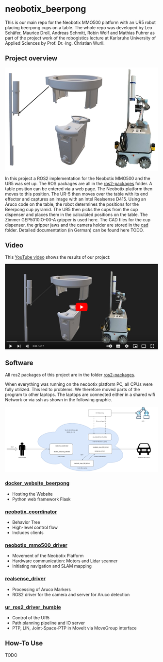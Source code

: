 # neobotix_beerpong
This is our main repo for the Neobotix MMO500 platform with an UR5 robot placing beerpong cups on a table. The whole repo was developed by Leo Schäfer, Maurice Droll, Andreas Schmitt, Robin Wolf and Mathias Fuhrer as part of the project work of the robogistics lecture at Karlsruhe University of Applied Sciences by Prof. Dr.-Ing. Christian Wurll.

## Project overview
![beerpong_neobotix](images/beerpong_neobotix.png)

In this project a ROS2 implementation for the Neobotix MMO500 and the UR5 was set up. The ROS packages are all in the [ros2-packages](https://github.com/mathias31415/neobotix_beerpong/tree/main/ros2-packages) folder. A table position can be entered via a web page. The Neobotix platform then moves to this position. The UR-5 then moves over the table with its end effector and captures an image with an Intel Realsense D415. Using an Aruco code on the table, the robot determines the positions for the Beerpong cup pyramid. The UR5 then picks the cups from the cup dispenser and places them in the calculated positions on the table. The Zimmer GEP5010IO-00-A gripper is used here. The CAD files for the cup dispenser, the gripper jaws and the camera holder are stored in the [cad](https://github.com/mathias31415/neobotix_beerpong/tree/main/cad) folder. Detailed documentation (in German) can be found here TODO.

## Video
This [YouTube video](https://www.youtube.com/watch?v=gvZ-DCJvOs4) shows the results of our project:

[![Video abspielen](images/VideoPreview.png)](https://www.youtube.com/watch?v=gvZ-DCJvOs4)

## Software
All ros2 packages of this project are in the folder [ros2-packages](https://github.com/mathias31415/neobotix_beerpong/tree/main/ros2-packages).

When everything was running on the neobotix platform PC, all CPUs were fully utilized. This led to problems. We therefore moved parts of the program to other laptops. The laptops are connected either in a shared wifi Network or via ssh as shown in the following graphic.

![system_overview](images/system_overview.png)

### [docker_website_beerpong](https://github.com/mathias31415/neobotix_beerpong/tree/main/ros2-packages/docker_website_beerpong)
- Hosting the Website
- Python web framework Flask

### [neobotix_coordinator](https://github.com/mathias31415/neobotix_beerpong/tree/main/ros2-packages/neobotix_coordinator)
- Behavior Tree
- High-level control flow
- Includes clients

### [neobotix_mmo500_driver](https://github.com/mathias31415/neobotix_beerpong/tree/main/ros2-packages/neobotix_mmo500_driver)
- Movement of the Neobotix Platform
- Hardware communication: Motors and Lidar scanner
- Initiating navigation and SLAM mapping

### [realsense_driver](https://github.com/mathias31415/neobotix_beerpong/tree/main/ros2-packages/realsense_driver)
- Processing of Aruco Markers
- ROS2 driver for the camera and server for Aruco detection

### [ur_ros2_driver_humble](https://github.com/mathias31415/neobotix_beerpong/tree/main/ros2-packages/ur_ros2_driver_humble)
- Control of the UR5
- Path planning pipeline and IO server
- PTP, LIN, Joint-Space-PTP in MoveIt via MoveGroup interface


## How-To Use

TODO